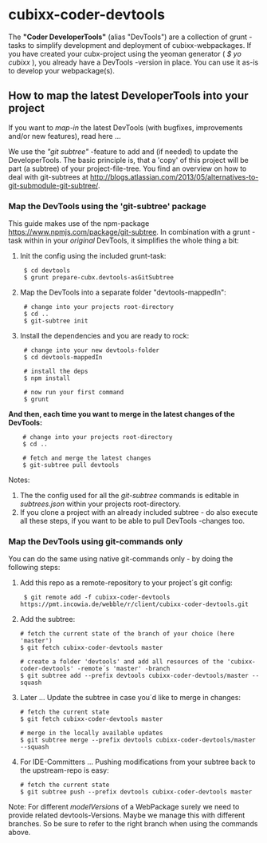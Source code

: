 # cubixx-coder-devtools

The **"Coder DeveloperTools"** (alias "DevTools") are a collection of grunt -tasks to simplify development and deployment of cubixx-webpackages.
If you have created your cubx-project using the yeoman generator ( *$ yo cubixx* ), you already have a DevTools -version in place. You can use it as-is to develop your webpackage(s).

## How to map the latest DeveloperTools into your project
If you want to *map-in* the latest DevTools (with bugfixes, improvements and/or new features), read here ...

We use the *"git subtree"* -feature to add and (if needed) to update the DeveloperTools. The basic principle is, that a 'copy' of this project will be part (a subtree) of your project-file-tree.
You find an overview on how to deal with git-subtrees at <http://blogs.atlassian.com/2013/05/alternatives-to-git-submodule-git-subtree/>.

### Map the DevTools using the 'git-subtree' package
This guide makes use of the npm-package <https://www.npmjs.com/package/git-subtree>. In combination with a grunt -task within in your *original* DevTools, it simplifies the whole thing a bit: 

1. Init the config using the included grunt-task: 
    
        $ cd devtools
        $ grunt prepare-cubx.devtools-asGitSubtree
        
2. Map the DevTools into a separate folder "devtools-mappedIn": 
    
        # change into your projects root-directory
        $ cd ..
        $ git-subtree init
        
3. Install the dependencies and you are ready to rock: 
    
        # change into your new devtools-folder
        $ cd devtools-mappedIn
        
        # install the deps
        $ npm install
        
        # now run your first command
        $ grunt 
        
**And then, each time you want to merge in the latest changes of the DevTools:**

        # change into your projects root-directory 
        $ cd ..
        
        # fetch and merge the latest changes
        $ git-subtree pull devtools
  

Notes: 

1. The the config used for all the *git-subtree* commands is editable in *subtrees.json* within your projects root-directory.
2. If you clone a project with an already included subtree - do also execute all these steps, if you want to be able to pull DevTools -changes too.
    


### Map the DevTools using git-commands only
You can do the same using native git-commands only - by doing the following steps:

1. Add this repo as a remote-repository to your project´s git config: 
    
        $ git remote add -f cubixx-coder-devtools https://pmt.incowia.de/webble/r/client/cubixx-coder-devtools.git
        
2.  Add the subtree: 
        
        # fetch the current state of the branch of your choice (here 'master')
        $ git fetch cubixx-coder-devtools master
        
        # create a folder 'devtools' and add all resources of the 'cubixx-coder-devtools' -remote´s 'master' -branch
        $ git subtree add --prefix devtools cubixx-coder-devtools/master --squash
        
3.  Later ... Update the subtree in case you´d like to merge in changes: 
        
        # fetch the current state
        $ git fetch cubixx-coder-devtools master
        
        # merge in the locally available updates
        $ git subtree merge --prefix devtools cubixx-coder-devtools/master --squash

3.  For IDE-Committers ... Pushing modifications from your subtree back to the upstream-repo is easy: 
        
        # fetch the current state
        $ git subtree push --prefix devtools cubixx-coder-devtools master
        
Note: For different _modelVersions_ of a WebPackage surely we need to provide related devtools-Versions. Maybe we manage this with different branches. So be sure to refer to the right branch when using the commands above.